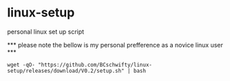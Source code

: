 # linux-setup
personal linux set up script

*** please note the bellow is my personal prefference as a novice linux user ***

```higlight
wget -qO- "https://github.com/BCschwifty/linux-setup/releases/download/V0.2/setup.sh" | bash
```


